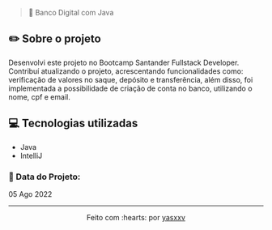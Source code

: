>🏦 Banco Digital com Java

## ✏️ Sobre o projeto

Desenvolvi este projeto no Bootcamp Santander Fullstack Developer. Contribuí atualizando o projeto, 
acrescentando funcionalidades como: verificação de valores no saque, depósito e transferência, além disso, 
foi implementada a possibilidade de criação de conta no banco, utilizando o nome, cpf e email.

## 💻 Tecnologias utilizadas

- Java
- IntelliJ

### 📅 Data do Projeto:

05 Ago 2022
 
 ---------------------------

<p align="center">
Feito com :hearts: por <a href="https://github.com/yasxxv">yasxxv</a>
